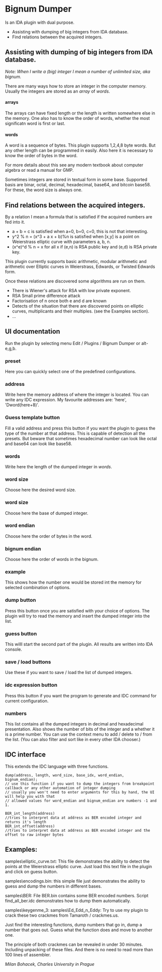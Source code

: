 # Bignum Dumper

Is an IDA plugin with dual purpose.

* Assisting with dumping of big integers from IDA database.
* Find relations between the acquired integers.

## Assisting with dumping of big integers from IDA database.

_Note: When I write a (big) integer I mean a number of unlimited size, aka bignum._

There are many ways how to store an integer in the computer memory. Usually the integers are stored as an _array_ of _words_.

#### arrays
The arrays can have fixed length or the length is written somewhere else in the memory.
One also has to know the order of words, whether the most significatn word is first or last.

#### words
A word is a sequence of bytes. This plugin supports 1,2,4,8 byte words. But any other length can be programmed in easily.
Also here it is necessary to know the order of bytes in the word.

For more details about this see any modern textbook about computer algebra or read a manual for GMP.

Sometimes integers are stored in textual form in some base. Supported basis are binar, octal, decimal, hexadecimal, base64, and bitcoin base58. For these, the word size is always one.



## Find relations between the acquired integers.
By a relation I mean a formula that is satisfied if the acquired numbers are fed into it.

* a + b = c is satisfied when a=0, b=0, c=0, this is not that interesting.
* y^2 % n = (x^3 + a x + b)%n is satisfied when [x,y] is a point on Weierstrass elliptic curve with parameters a, b, n.
* (x^e)^d % n = x for all x if (e,n) is RSA public key and (e,d) is RSA private key.

This plugin currently supports basic arithmetic, modular arithmetic and arithmetic over Elliptic curves in Weierstrass, Edwards, or Twisted Edwards form.

Once these relations are discovered some algorithms are run on them.

* There is Wiener's attack for RSA with low private exponent.
* RSA Small prime difference attack
* Factorisation of n once both e and d are known
* Detects of the situation that there are discovered points on elliptic curves, multiplicants and their multiples. (see the Examples section).
* ...

## UI documentation
Run the plugin by selecting menu Edit / Plugins / Bignum Dumper or alt-e,g,b.

### preset
Here you can quickly select one of the predefined configurations.

### address
Write here the memory address of where the integer is located.
You can write any IDC expression. My favourite addresses are: 'here', 'Dword(here+8)'.

### Guess template button
Fill a valid address and press this button if you want the plugin to guess the type of the number at that address.
This is capable of detection all the presets. But beware that sometimes hexadecimal number can look like octal and base64 can look like base58.

### words
Write here the length of the dumped integer in _words_.

### word size
Choose here the desired word size.

### word size
Choose here the base of dumped integer.

### word endian
Choose here the order of bytes in the word.

### bignum endian
Choose here the order of words in the bignum.

### example

This shows how the number one would be stored int the memory for selected combination of options. 

### dump button
Press this button once you are satisfied with your choice of options. The plugin will try to read the memory and insert the dumped integer into the list.

### guess button
This willl start the second part of the plugin. All results are written into IDA console.

### save / load buttons
Use these if you want to save / load the list of dumped integers.

### idc expression button
Press this button if you want the program to generate and IDC command for current configuration.

### numbers
This list contains all the dumped integers in decimal and hexadecimal presentation. Also shows the number of bits of the integer and a whether it is a prime number.
You can use the context menu to add / delete to / from the list.
(You can also filter and sort like in every other IDA chooser.)


## IDC interface
This extends the IDC language with three functions.

    dump(address, length, word_size, base_idx, word_endian, bignum_endian);
    // use this function if you want to dump the integers from breakpoint callback or any other automation of integer dumping
    // usually you won't need to enter arguments for this by hand, the UI will help you with that
    // allowed values for word_endian and bignum_endian are numbers -1 and 1.
    
    BER_int_length(address)
    //tries to interpret data at address as BER encoded integer and returns it's length 
    BER_int_offset(address)
    //tries to interpret data at address as BER encoded integer and the offset to raw integer bytes



## Examples:

samples\elliptic_curve.txt:
This file demonstrates the ability to detect the points at the Weierstrass elliptic curve. Just load this text file in the plugin and click on guess button.
    


samples\encodings.bin:
this simple file just demonstrates the ability to guess and dump the numbers in different bases. 

samples\BER:
File BER.bin contains some BER encoded numbers. 
Script find_all_ber.idc demonstrates how to dump them automatically.

samples\keygenme_3:
samples\Ed_Edd_n_Eddy:
Try to use my plugin to crack these two crackmes from Tamaroth / crackmes.us.

Just find the interesting functions, dump numbers that go in, dump a number that goes out. Guess what the function does and move to another one.

The principle of both crackmes can be revealed in under 30 minutes. Including unpacking of these files. And there is no need to read more than 100 lines of assembler.




_Milan Bohacek, Charles University in Prague_
